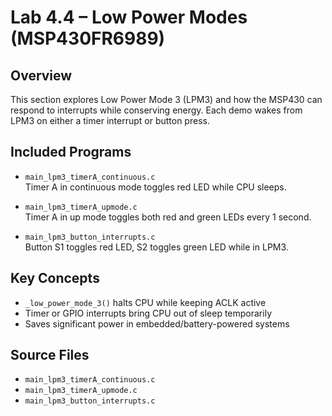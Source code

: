 # Lab 4.4 – Low Power Modes (MSP430FR6989)

## Overview
This section explores Low Power Mode 3 (LPM3) and how the MSP430 can respond to interrupts while conserving energy. Each demo wakes from LPM3 on either a timer interrupt or button press.

## Included Programs
- `main_lpm3_timerA_continuous.c`  
  Timer A in continuous mode toggles red LED while CPU sleeps.
  
- `main_lpm3_timerA_upmode.c`  
  Timer A in up mode toggles both red and green LEDs every 1 second.
  
- `main_lpm3_button_interrupts.c`  
  Button S1 toggles red LED, S2 toggles green LED while in LPM3.

## Key Concepts
- `_low_power_mode_3()` halts CPU while keeping ACLK active
- Timer or GPIO interrupts bring CPU out of sleep temporarily
- Saves significant power in embedded/battery-powered systems

## Source Files
- `main_lpm3_timerA_continuous.c`
- `main_lpm3_timerA_upmode.c`
- `main_lpm3_button_interrupts.c`
